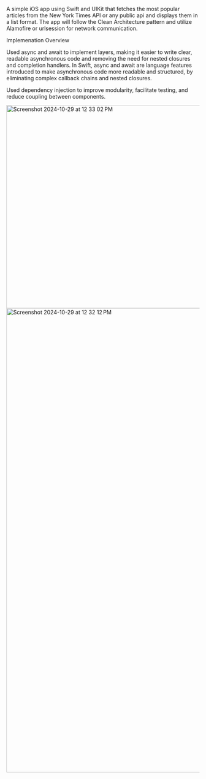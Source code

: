 A simple iOS app using Swift and UIKit that fetches the most popular articles from the New York Times API or any public api and displays them in a list format. The app will follow the Clean Architecture pattern and utilize Alamofire or urlsession for network communication.

Implemenation Overview

Used async and await to implement layers, making it easier to write clear, readable asynchronous code and removing the need for nested closures and completion handlers. In Swift, async and await are language features introduced to make asynchronous code more readable and structured, by eliminating complex callback chains and nested closures.

Used dependency injection to improve modularity, facilitate testing, and reduce coupling between components.

<img width="530" alt="Screenshot 2024-10-29 at 12 33 02 PM" src="https://github.com/user-attachments/assets/50d96d64-69dd-4217-a9e4-01a4452580e3">


<img width="1212" alt="Screenshot 2024-10-29 at 12 32 12 PM" src="https://github.com/user-attachments/assets/c7647577-1368-4959-8665-5252141d10ed">
